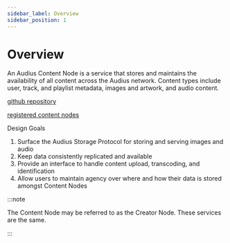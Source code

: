 ```yaml
---
sidebar_label: Overview
sidebar_position: 1
---
```


# Overview

An Audius Content Node is a service that stores and maintains the availability of all content across the Audius network.
Content types include user, track, and playlist metadata, images and artwork, and audio content.

[github repository](https://github.com/AudiusProject/audius-protocol/tree/main/creator-node)

[registered content nodes](https://dashboard.audius.org/#/services/content-node)

Design Goals

1. Surface the Audius Storage Protocol for storing and serving images and audio
2. Keep data consistently replicated and available
3. Provide an interface to handle content upload, transcoding, and identification
4. Allow users to maintain agency over where and how their data is stored amongst Content Nodes

:::note

The Content Node may be referred to as the Creator Node. These services are the same.

:::
